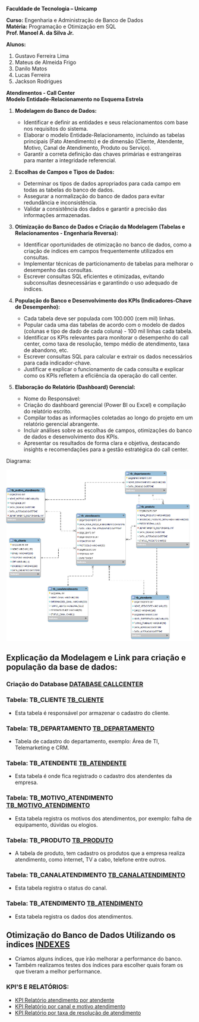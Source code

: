 **Faculdade de Tecnologia – Unicamp**

**Curso:** Engenharia e Administração de Banco de Dados  
**Matéria:** Programação e Otimização em SQL  
**Prof. Manoel A. da Silva Jr.**

**Alunos:**
1. Gustavo Ferreira Lima
2. Mateus de Almeida Frigo
3. Danilo Matos
4. Lucas Ferreira
5. Jackson Rodrigues

**Atendimentos - Call Center**  
**Modelo Entidade-Relacionamento no Esquema Estrela**

1. **Modelagem do Banco de Dados:**
    
    - Identificar e definir as entidades e seus relacionamentos com base nos requisitos do sistema.
    - Elaborar o modelo Entidade-Relacionamento, incluindo as tabelas principais (Fato Atendimento) e de dimensão (Cliente, Atendente, Motivo, Canal de Atendimento, Produto ou Serviço).
    - Garantir a correta definição das chaves primárias e estrangeiras para manter a integridade referencial.

2. **Escolhas de Campos e Tipos de Dados:**
    
    - Determinar os tipos de dados apropriados para cada campo em todas as tabelas do banco de dados.
    - Assegurar a normalização do banco de dados para evitar redundância e inconsistência.
    - Validar a consistência dos dados e garantir a precisão das informações armazenadas.

3. **Otimização do Banco de Dados e Criação da Modelagem (Tabelas e Relacionamentos - Engenharia Reversa):**
    
    - Identificar oportunidades de otimização no banco de dados, como a criação de índices em campos frequentemente utilizados em consultas.
    - Implementar técnicas de particionamento de tabelas para melhorar o desempenho das consultas.
    - Escrever consultas SQL eficientes e otimizadas, evitando subconsultas desnecessárias e garantindo o uso adequado de índices.

4. **População do Banco e Desenvolvimento dos KPIs (Indicadores-Chave de Desempenho):**
    
    - Cada tabela deve ser populada com 100.000 (cem mil) linhas.
    - Popular cada uma das tabelas de acordo com o modelo de dados (colunas e tipo de dado de cada coluna) - 100 mil linhas cada tabela.
    - Identificar os KPIs relevantes para monitorar o desempenho do call center, como taxa de resolução, tempo médio de atendimento, taxa de abandono, etc.
    - Escrever consultas SQL para calcular e extrair os dados necessários para cada indicador-chave.
    - Justificar e explicar o funcionamento de cada consulta e explicar como os KPIs refletem a eficiência da operação do call center.

5. **Elaboração do Relatório (Dashboard) Gerencial:**
    
    - Nome do Responsável:
    - Criação do dashboard gerencial (Power BI ou Excel) e compilação do relatório escrito.
    - Compilar todas as informações coletadas ao longo do projeto em um relatório gerencial abrangente.
    - Incluir análises sobre as escolhas de campos, otimizações do banco de dados e desenvolvimento dos KPIs.
    - Apresentar os resultados de forma clara e objetiva, destacando insights e recomendações para a gestão estratégica do call center.

Diagrama:


![Modelagem](https://github.com/jacksonwsup/bancodedados/blob/main/DiagramaV2.png)

## Explicação da Modelagem e Link para criação e população da base de dados:

### Criação do Database [DATABASE CALLCENTER](https://github.com/jacksonwsup/bancodedados/blob/main/Create_Database.sql) 

### Tabela: TB_CLIENTE [TB_CLIENTE](https://github.com/jacksonwsup/bancodedados/blob/main/CALLCENTER_TB_CLIENTE.sql) 

- Esta tabela é responsável por armazenar o cadastro do cliente.

### Tabela: TB_DEPARTAMENTO [TB_DEPARTAMENTO](https://github.com/jacksonwsup/bancodedados/blob/main/CALLCENTER_TB_DEPARTAMENTO.sql) 

- Tabela de cadastro do departamento, exemplo: Área de TI, Telemarketing e CRM.

### Tabela: TB_ATENDENTE [TB_ATENDENTE](https://github.com/jacksonwsup/bancodedados/blob/main/CALLCENTER_TB_ATENDENTE.sql) 

- Esta tabela é onde fica registrado o cadastro dos atendentes da empresa.

### Tabela: TB_MOTIVO_ATENDIMENTO [TB_MOTIVO_ATENDIMENTO](https://github.com/jacksonwsup/bancodedados/blob/main/CALLCENTER_TB_MOTIVO_ATENDIMENTO.sql) 

- Esta tabela registra os motivos dos atendimentos, por exemplo: falha de equipamento, dúvidas ou elogios.

### Tabela: TB_PRODUTO [TB_PRODUTO](https://github.com/jacksonwsup/bancodedados/blob/main/CALLCENTER_TB_PRODUTO.sql) 

- A tabela de produto, tem cadastro os produtos que a empresa realiza atendimento, como internet, TV a cabo, telefone entre outros.

### Tabela: TB_CANALATENDIMENTO [TB_CANALATENDIMENTO](https://github.com/jacksonwsup/bancodedados/blob/main/CALLCENTER_TB_CANALATENDIMENTO.sql)

- Esta tabela registra o status do canal. 

### Tabela: TB_ATENDIMENTO [TB_ATENDIMENTO](https://github.com/jacksonwsup/bancodedados/blob/main/CALLCENTER_TB_ATENDIMENTO.sql)

- Esta tabela registra os dados dos atendimentos.

## Otimização do Banco de Dados Utilizando os indices [INDEXES](https://github.com/jacksonwsup/bancodedados/blob/main/Create_Index.sql) 

- Criamos alguns índices, que irão melhorar a performance do banco.
- Também realizamos testes dos índices para escolher quais foram os que tiveram a melhor performance.


### KPI'S E RELATÓRIOS:

- [KPI Relatório atendimento por atendente](https://github.com/jacksonwsup/bancodedados/blob/main/relatorio_kpi_Atendimentos.sql)
- [KPI Relatório por canal e motivo atendimento](https://github.com/jacksonwsup/bancodedados/blob/main/relatorio_kpi_Atendimentos.sql)
- [KPI Relatório por taxa de resolução de atendimento](https://github.com/jacksonwsup/bancodedados/blob/main/relatorio_kpi_taxa_resolucao_atendimentos.sql)

